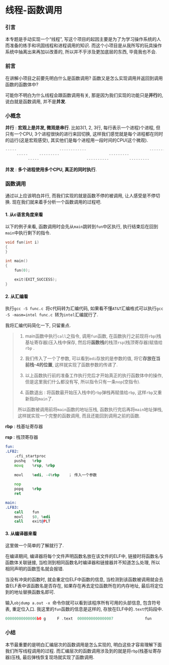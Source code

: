 # 线程-函数调用

### 引言

本专题是手动实现一个“线程”, 写这个项目的起因主要是为了为学习操作系统的人而准备的练手和巩固线程和进程调用的知识. 而这个小项目是从我所写的玩具操作系统中抽离出来再加以改善的, 所以并不乎涉及更加底层的东西, 毕竟我也不会.

### 前言

在讲解小项目之前要先明白什么是函数调用? 函数又是怎么实现调用并返回到调用函数的函数体中? 

可能你不明白为什么线程会跟函数调用有关, 那是因为我们实现的功能只是**并行**的, 说白就是函数调用, 并不是**并发**.



### 小概念

**并行** : **宏观上是并发, 微观是串行**.  比如3(1, 2, 3行, 每行表示一个进程)个进程, 但只有一个CPU, 3个进程很快的进行来回切换, 这样我们感觉就是每个进程都在同时的运行(这是宏观感受), 其实他们是每个进程用一段时间的CPU(这个微观).

```c++
-----                   ------------                            --------
     -----     ---------                      ---------
          -----                     ----------         ---------
```

**并发** : **多个进程使用多个CPU, 真正的同时执行**. 



### 函数调用

通过以上应该明白并行, 而我们实现的就是函数不停的被调用, 让人感受是不停切换. 现在我们就来着手分析一个函数调用的过程吧.

#### 1. **从c语言角度来看**

以下的例子来看, 函数调用时会先从`main`跳转到`fun`中区执行, 执行结束后在回到`main`中执行剩下的指令.

```c++
void fun(int i)
{
}

int main()
{
	fun(0);
 
    exit(EXIT_SUCCESS);
}
```



#### 2. 从汇编看

执行`gcc -S func.c `将c代码转为汇编代码, 如果看不懂`AT&T`汇编格式可以执行`gcc -S -masm=intel func.c `转为`intel`汇编就行了. 

我将汇编代码简化一下, 只留重点.

>   1.  main函数中执行`call`之指令, 调用`fun`函数, 在函数执行之前现将`rbp`(栈基址寄存器)压入栈中保存, 然后将**函数栈**的栈顶`rsp`(栈顶寄存器)赋值给`rbp` .
>   2.  我们传入了一个了参数, 可以看到`edi`存放的是参数的值, 将它**存放在当前栈-4的位置**, 这样就实现了函数参数的传递了.
>
>   3.  以上函数执行前的准备工作执行完后才开始真正的执行函数体中的操作, 但是这里我们什么都没有写, 所以指令只有一条`nop`(空指令). 
>
>   4.  函数退出 : 将函数最开始压入栈中的`rbp`弹栈再赋值给`rbp`, 这样`rbp`又重新指向`main`了. 
>
>   所以函数被调用前将`main`函数的地址压栈, 函数执行完后再将`main`地址弹栈, 这样就实现一个完整的函数调用, 而且还能回到调用之前的函数.

**rbp** : 栈基址寄存器

**rsp** : 栈顶寄存器

```asm
fun:
.LFB2:
	.cfi_startproc
	pushq	%rbp
	movq	%rsp, %rbp
	
	movl 	%edi, -4%rbp	； 传入一个参数
	
	nop
	popq	%rbp
	ret

main:
.LFB3:
	call	fun
	movl	$0, %edi
	call	exit@PLT
```



#### 3. 从编译器来看

这里做一个简单的了解就行了. 

在编译期间, 编译器将每个文件声明函数名放在该文件的ELF中, 链接时将函数名与函数体关联链接, 当检测到相同函数名时编译器和链接器并不知道怎么处理, 所以相同声明的函数签名就会报错. 

当没有冲突的函数时, 就会重定位ELF中函数的信息, 当检测到该函数被调用就会去查ELF表中该函数名是否存在, 如果存在再去定位函数所在的内存地址, 最后将定位到的地址替换函数名即可.

输入`objdump a.out -x `命令你就可以看到该程序所有可用的头部信息, 包含符号表, 重定位入口. 我这里的`fun`函数的信息是这样的, 存放在ELF中的`.text`代码段中.

```c++
00000000000006b0 g     F .text  0000000000000007              fun
```



### 小结

本节最重要的是明白汇编层次的函数调用是怎么实现的, 明白这些才容易理解下面我们所写线程调用的过程. 而汇编层次的函数调用涉及到的就是将`rbp`(栈基址寄存器)压栈, 最后弹栈恢复现场就实现了函数调用.